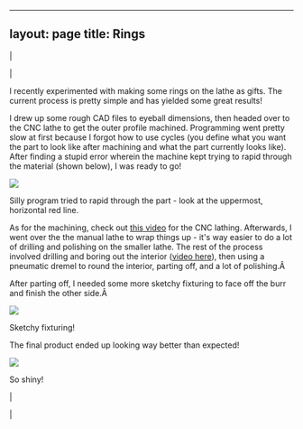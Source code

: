 

---
layout: page
title: Rings
---

  

| 
  

 | 

 I recently experimented with making some rings on the lathe as gifts. The current process is pretty simple and has yielded some great results! 

  

 I drew up some rough CAD files to eyeball dimensions, then headed over to the CNC lathe to get the outer profile machined. Programming went pretty slow at first because I forgot how to use cycles (you define what you want the part to look like after machining and what the part currently looks like). After finding a stupid error wherein the machine kept trying to rapid through the material (shown below), I was ready to go! 

  

[![](https://docs.google.com/uc?id=0B0Jfms0twG8ESm5mUG5FTnlmOVU&export=download)](https://docs.google.com/file/d/0B0Jfms0twG8ESm5mUG5FTnlmOVU/edit?usp=drive_web)

 Silly program tried to rapid through the part - look at the uppermost, horizontal red line. 

  

 As for the machining, check out [this video](https://drive.google.com/file/d/0B0Jfms0twG8EQTIxYXktcnZwUVU/view?usp=sharing) for the CNC lathing. Afterwards, I went over the the manual lathe to wrap things up - it's way easier to do a lot of drilling and polishing on the smaller lathe. The rest of the process involved drilling and boring out the interior ([video here](https://drive.google.com/file/d/0B0Jfms0twG8EWVprR0lzYTF6NWM/view?usp=sharing)), then using a pneumatic dremel to round the interior, parting off, and a lot of polishing.Â 

  

 After parting off, I needed some more sketchy fixturing to face off the burr and finish the other side.Â 

  

[![](https://docs.google.com/uc?id=0B0Jfms0twG8EQXp1OGQwRDFJX2M&export=download)](https://docs.google.com/file/d/0B0Jfms0twG8EQXp1OGQwRDFJX2M/edit?usp=drive_web)

 Sketchy fixturing! 
  

 The final product ended up looking way better than expected! 

  

[![](https://docs.google.com/uc?id=0B0Jfms0twG8Eb2tDZ0c1Y1VZeHM&export=download)](https://docs.google.com/file/d/0B0Jfms0twG8Eb2tDZ0c1Y1VZeHM/edit?usp=drive_web)

 So shiny! 

 | 
  

 |

  

